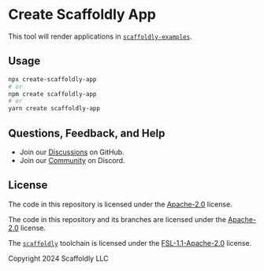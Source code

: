 # Create Scaffoldly App

This tool will render applications in [`scaffoldly-examples`](https://github.com/scaffoldly/scaffoldly-examples).

## Usage

```bash
npx create-scaffoldly-app
# or
npm create scaffoldly-app
# or
yarn create scaffoldly-app
```

## Questions, Feedback, and Help

- Join our [Discussions](https://github.com/scaffoldly/scaffoldly/discussions) on GitHub.
- Join our [Community](https://scaffoldly.dev/community) on Discord.

## License

The code in this repository is licensed under the [Apache-2.0](LICENSE.md) license.

The code in this repository and its branches are licensed under the [Apache-2.0](https://github.com/scaffoldly/scaffoldly-examples/tree/main?tab=Apache-2.0-1-ov-file) license.

The [`scaffoldly`](https://github.com/scaffoldly/scaffoldly) toolchain is licensed under the [FSL-1.1-Apache-2.0](https://github.com/scaffoldly/scaffoldly?tab=License-1-ov-file) license.

Copyright 2024 Scaffoldly LLC
